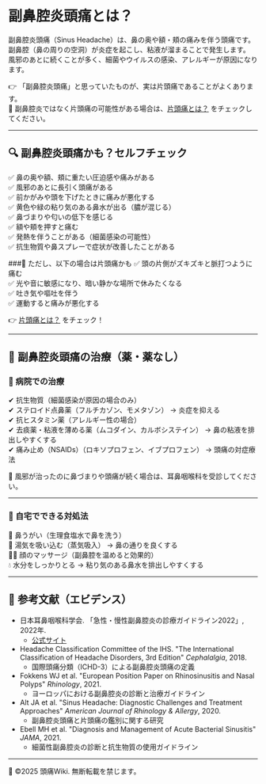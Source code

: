 # 副鼻腔炎頭痛とは？
副鼻腔炎頭痛（Sinus Headache）は、鼻の奥や額・頬の痛みを伴う頭痛です。  
副鼻腔（鼻の周りの空洞）が炎症を起こし、粘液が溜まることで発生します。  
風邪のあとに続くことが多く、細菌やウイルスの感染、アレルギーが原因になります。  

👉 「副鼻腔炎頭痛」と思っていたものが、実は片頭痛であることがよくあります。  
🚨 副鼻腔炎ではなく片頭痛の可能性がある場合は、[片頭痛とは？](../headache_types/migraine.md) をチェックしてください。  

---

## 🔍 副鼻腔炎頭痛かも？セルフチェック
✅ 鼻の奥や額、頬に重たい圧迫感や痛みがある  
✅ 風邪のあとに長引く頭痛がある  
✅ 前かがみや頭を下げたときに痛みが悪化する  
✅ 黄色や緑の粘り気のある鼻水が出る（膿が混じる）  
✅ 鼻づまりや匂いの低下を感じる  
✅ 額や頬を押すと痛む  
✅ 発熱を伴うことがある（細菌感染の可能性）  
✅ 抗生物質や鼻スプレーで症状が改善したことがある  

###🚨 ただし、以下の場合は片頭痛かも 
✅ 頭の片側がズキズキと脈打つように痛む  
✅ 光や音に敏感になり、暗い静かな場所で休みたくなる  
✅ 吐き気や嘔吐を伴う  
✅ 運動すると痛みが悪化する  

👉 [片頭痛とは？](../headache_types/migraine.md) をチェック！  

---

## 💊 副鼻腔炎頭痛の治療（薬・薬なし）

### 🏥 病院での治療
✔ 抗生物質（細菌感染が原因の場合のみ）  
✔ ステロイド点鼻薬（フルチカゾン、モメタゾン） → 炎症を抑える  
✔ 抗ヒスタミン薬（アレルギー性の場合）  
✔ 去痰薬・粘液を薄める薬（ムコダイン、カルボシステイン） → 鼻の粘液を排出しやすくする  
✔ 痛み止め（NSAIDs）（ロキソプロフェン、イブプロフェン） → 頭痛の対症療法  

🚨 風邪が治ったのに鼻づまりや頭痛が続く場合は、耳鼻咽喉科を受診してください。  

---

### 🌿 自宅でできる対処法
💨 鼻うがい（生理食塩水で鼻を洗う）  
🛀 湯気を吸い込む（蒸気吸入） → 鼻の通りを良くする  
💆‍♂️ 顔のマッサージ（副鼻腔を温めると効果的）  
💧 水分をしっかりとる → 粘り気のある鼻水を排出しやすくする  

---

## 📖 参考文献（エビデンス）
- 日本耳鼻咽喉科学会. 「急性・慢性副鼻腔炎の診療ガイドライン2022」, 2022年.  
  - [公式サイト](https://www.jibika.or.jp/)
- Headache Classification Committee of the IHS. "The International Classification of Headache Disorders, 3rd Edition" *Cephalalgia*, 2018.  
  - 国際頭痛分類（ICHD-3）による副鼻腔炎頭痛の定義
- Fokkens WJ et al. "European Position Paper on Rhinosinusitis and Nasal Polyps" *Rhinology*, 2021.  
  - ヨーロッパにおける副鼻腔炎の診断と治療ガイドライン
- Alt JA et al. "Sinus Headache: Diagnostic Challenges and Treatment Approaches" *American Journal of Rhinology & Allergy*, 2020.  
  - 副鼻腔炎頭痛と片頭痛の鑑別に関する研究
- Ebell MH et al. "Diagnosis and Management of Acute Bacterial Sinusitis" *JAMA*, 2021.  
  - 細菌性副鼻腔炎の診断と抗生物質の使用ガイドライン  

---
📌 ©2025 頭痛Wiki. 無断転載を禁じます。
